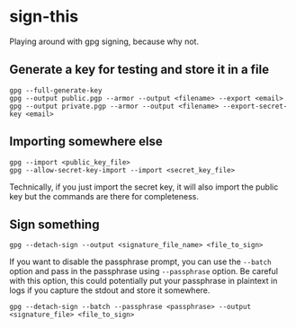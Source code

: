 # sign-this

Playing around with gpg signing, because why not.

## Generate a key for testing and store it in a file

```
gpg --full-generate-key
gpg --output public.pgp --armor --output <filename> --export <email>
gpg --output private.pgp --armor --output <filename> --export-secret-key <email>
```

## Importing somewhere else

```
gpg --import <public_key_file>
gpg --allow-secret-key-import --import <secret_key_file>
```

Technically, if you just import the secret key, it will also import the public key but the commands are there for completeness. 

## Sign something

```
gpg --detach-sign --output <signature_file_name> <file_to_sign> 
```

If you want to disable the passphrase prompt, you can use the `--batch` option and pass in the passphrase using `--passphrase` option. Be careful with this option, this could potentially put your passphrase in plaintext in logs if you capture the stdout and store it somewhere. 


```
gpg --detach-sign --batch --passphrase <passphrase> --output <signature_file> <file_to_sign>
```